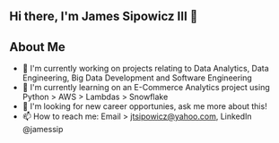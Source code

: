 ## Hi there, I'm James Sipowicz III 👋

## About Me
- 🔭 I'm currently working on projects relating to Data Analytics, Data Engineering, Big Data Development and Software Engineering
- 🌱 I'm currently learning on an E-Commerce Analytics project using Python > AWS > Lambdas > Snowflake 
- 💬 I'm looking for new career opportunies, ask me more about this!
- 📫 How to reach me: Email > jtsipowicz@yahoo.com, LinkedIn @jamessip
